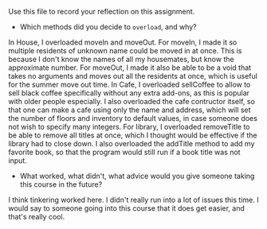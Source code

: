 Use this file to record your reflection on this assignment.

- Which methods did you decide to `overload`, and why?

In House, I overloaded moveIn and moveOut. For moveIn, I made it so multiple residents of unknown name could be moved in at once. This is because I don't know the names of all my housemates, but know the approximate number. For moveOut, I made it also be able to be a void that takes no arguments and moves out all the residents at once, which is useful for the summer move out time. In Cafe, I overloaded sellCoffee to allow to sell black coffee specifically without any extra add-ons, as this is popular with older people especially. I also overloaded the cafe contructor itself, so that one can make a cafe using only the name and address, which will set the number of floors and inventory to default values, in case someone does not wish to specify many integers. For library, I overloaded removeTitle to be able to remove all titles at once, which I thought would be effective if the library had to close down. I also overloaded the addTitle method to add my favorite book, so that the program would still run if a book title was not input.

- What worked, what didn't, what advice would you give someone taking this course in the future?

I think tinkering worked here. I didn't really run into a lot of issues this time. I would say to someone going into this course that it does get easier, and that's really cool.